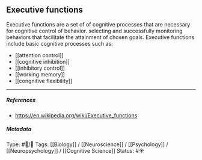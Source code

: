 ## Executive functions  # 

Executive functions are a set of of cognitive processes that are necessary for cognitive control of behavior. selecting and successfully monitoring behaviors that facilitate the attainment of chosen goals. Executive functions include basic cognitive processes such as:

- [[attention control]]
- [[cognitive inhibition]]
- [[inhibitory control]]
- [[working memory]]
- [[congnitive flexibility]]

___

##### References

- https://en.wikipedia.org/wiki/Executive_functions

##### Metadata

Type: #🔵/🔵 
Tags: [[Biology]] / [[Neuroscience]] / [[Psychology]] / [[Neuropsychology]] / [[Cognitive Science]]
Status: #☀️ 